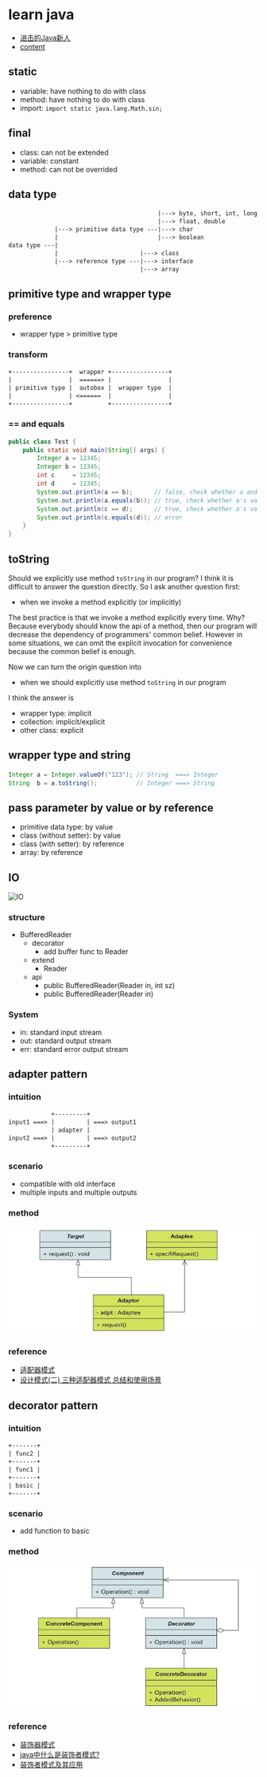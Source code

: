 # learn java

- [进击的Java新人](https://zhuanlan.zhihu.com/hinus)
- [content](https://zhuanlan.zhihu.com/p/24393775)

## static

- variable: have nothing to do with class
- method: have nothing to do with class
- import: `import static java.lang.Math.sin;`

## final

- class: can not be extended
- variable: constant
- method: can not be overrided

## data type

```
                                          |---> byte, short, int, long
                                          |---> float, double
             |---> primitive data type ---|---> char
             |                            |---> boolean
data type ---|
             |                       |---> class
             |---> reference type ---|---> interface
                                     |---> array
```

## primitive type and wrapper type

### preference

- wrapper type > primitive type

### transform

```
+----------------+  wrapper +----------------+
|                |  ======> |                |
| primitive type |  autobox |  wrapper type  |
|                | <======  |                |
+----------------+          +----------------+
```

### == and equals

```java
public class Test {
    public static void main(String[] args) {
        Integer a = 12345;
        Integer b = 12345;
        int c     = 12345;
        int d     = 12345;
        System.out.println(a == b);      // false, check whether a and b refer to same object  
        System.out.println(a.equals(b)); // true, check whether a's value is same as b's
        System.out.println(c == d);      // true, check whether a's value is same as b's
        System.out.println(c.equals(d)); // error
    }
}
```

## toString

Should we explicitly use method `toString` in our program? I think it is difficult to answer the question directly. So I ask another question first:

- when we invoke a method explicitly (or implicitly)

The best practice is that we invoke a method explicitly every time. Why? Because everybody should know the api of a method, then our program will decrease the dependency of programmers' common belief. However in some situations, we can omit the explicit invocation for convenience because the common belief is enough.

Now we can turn the origin question into 

- when we should explicitly use method `toString` in our program

I think the answer is

- wrapper type: implicit
- collection: implicit/explicit
- other class: explicit

## wrapper type and string

```java
Integer a = Integer.valueOf("123"); // String  ===> Integer
String  b = a.toString();           // Integer ===> String
```

## pass parameter by value or by reference

- primitive data type: by value
- class (without setter): by value
- class (with setter): by reference
- array: by reference

## IO

![IO](http://www.runoob.com/wp-content/uploads/2013/12/iostream2.png)

### structure

- BufferedReader
  - decorator
    - add buffer func to Reader
  - extend
    - Reader
  - api
    - public BufferedReader(Reader in, int sz)
	- public BufferedReader(Reader in)

### System

- in: standard input stream
- out: standard output stream
- err: standard error output stream

## adapter pattern

### intuition

```
            +---------+
input1 ===> |         | ===> output1
            | adapter |
input2 ===> |         | ===> output2
            +---------+
```

### scenario

- compatible with old interface
- multiple inputs and multiple outputs

### method

![adapter pattern](https://github.com/gaoxinge/something/blob/master/learn%20java/image/adapter%20pattern.jpg)

### reference

- [适配器模式](http://www.runoob.com/design-pattern/adapter-pattern.html)
- [设计模式(二) 三种适配器模式 总结和使用场景](http://blog.csdn.net/zxt0601/article/details/52848004)

## decorator pattern

### intuition

```
+-------+
| func2 |
+-------+
| func1 |
+-------+
| basic |
+-------+
```

### scenario

- add function to basic

### method

![decorator pattern](https://github.com/gaoxinge/something/blob/master/learn%20java/image/decorator%20pattern.jpg)

### reference

- [装饰器模式](http://www.runoob.com/design-pattern/decorator-pattern.html)
- [java中什么是装饰者模式?](https://www.zhihu.com/question/32007641)
- [装饰者模式及其应用](http://blog.csdn.net/gdutxiaoxu/article/details/51885105)
